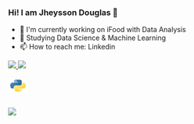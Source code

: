 ### Hi! I am Jheysson Douglas 👋


- 🔭 I'm currently working on iFood with Data Analysis
- 🌱 Studying Data Science & Machine Learning
- 📫 How to reach me: Linkedin 

<div>
  <a href="https://github.com/jheyssondouglas">
    
  <img height="150em" src="https://github-readme-stats.vercel.app/api?username=jheyssondouglas&show_icons=true&theme=dracula&include_all_commits=true&count_private=true"/>
  <img height="150em" src="https://github-readme-stats.vercel.app/api/top-langs/?username=jheyssondouglas&layout=compact&langs_count=16&theme=dracula"/>
    
</div>
  

  
<div style="display: inline_block"><br>
  <img align="center" alt="Jheysson-Python" height="30" width="40" src="https://raw.githubusercontent.com/devicons/devicon/master/icons/python/python-original.svg">
  
</div>
 
##
  
<div>  
  <a href="https://www.linkedin.com/in/jheyssondouglas" target="_blank"><img src="https://img.shields.io/badge/-Linkedin-%230077B5?style=for-the-badge&logo=linkedin&logoColor=white" target="_blank"></a>  
  
  
</div>
